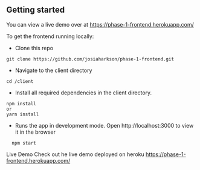 
## Getting started

You can view a live demo over at https://phase-1-frontend.herokuapp.com/

To get the frontend running locally:

- Clone this repo
```shell
git clone https://github.com/josiaharkson/phase-1-frontend.git
```
- Navigate to the client directory
```shell 
cd /client
```
- Install all required dependencies in the client directory. 
```shell 
npm install 
or
yarn install
```

- Runs the app in development mode. Open http://localhost:3000 to view it in the browser
```shell 
  npm start
```
 
Live Demo Check out he live demo deployed on heroku
https://phase-1-frontend.herokuapp.com/
  
